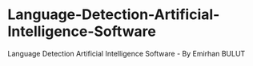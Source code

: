 # Language-Detection-Artificial-Intelligence-Software
Language Detection Artificial Intelligence Software - By Emirhan BULUT
